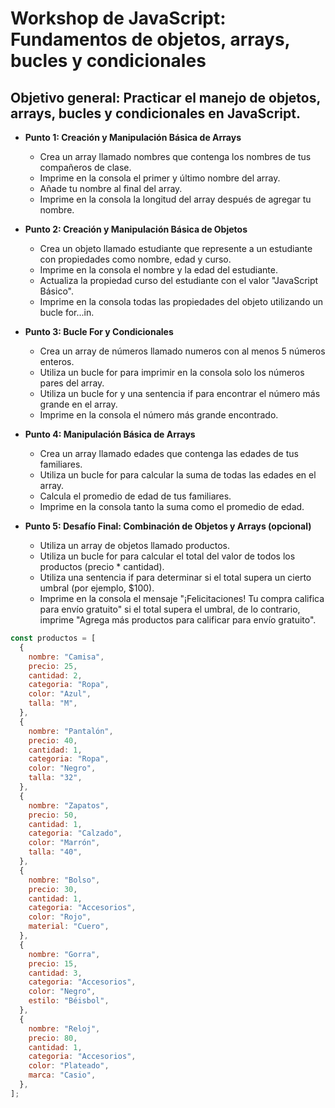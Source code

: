 # Workshop de JavaScript: Fundamentos de objetos, arrays, bucles y condicionales

## Objetivo general: Practicar el manejo de objetos, arrays, bucles y condicionales en JavaScript.

- **Punto 1: Creación y Manipulación Básica de Arrays**

  - Crea un array llamado nombres que contenga los nombres de tus compañeros de clase.
  - Imprime en la consola el primer y último nombre del array.
  - Añade tu nombre al final del array.
  - Imprime en la consola la longitud del array después de agregar tu nombre.

- **Punto 2: Creación y Manipulación Básica de Objetos**

  - Crea un objeto llamado estudiante que represente a un estudiante con propiedades como nombre, edad y curso.
  - Imprime en la consola el nombre y la edad del estudiante.
  - Actualiza la propiedad curso del estudiante con el valor "JavaScript Básico".
  - Imprime en la consola todas las propiedades del objeto utilizando un bucle for...in.

- **Punto 3: Bucle For y Condicionales**

  - Crea un array de números llamado numeros con al menos 5 números enteros.
  - Utiliza un bucle for para imprimir en la consola solo los números pares del array.
  - Utiliza un bucle for y una sentencia if para encontrar el número más grande en el array.
  - Imprime en la consola el número más grande encontrado.

- **Punto 4: Manipulación Básica de Arrays**

  - Crea un array llamado edades que contenga las edades de tus familiares.
  - Utiliza un bucle for para calcular la suma de todas las edades en el array.
  - Calcula el promedio de edad de tus familiares.
  - Imprime en la consola tanto la suma como el promedio de edad.

- **Punto 5: Desafío Final: Combinación de Objetos y Arrays (opcional)**

  - Utiliza un array de objetos llamado productos.
  - Utiliza un bucle for para calcular el total del valor de todos los productos (precio \* cantidad).
  - Utiliza una sentencia if para determinar si el total supera un cierto umbral (por ejemplo, $100).
  - Imprime en la consola el mensaje "¡Felicitaciones! Tu compra califica para envío gratuito" si el total supera el umbral, de lo contrario, imprime "Agrega más productos para calificar para envío gratuito".

```javascript
const productos = [
  {
    nombre: "Camisa",
    precio: 25,
    cantidad: 2,
    categoria: "Ropa",
    color: "Azul",
    talla: "M",
  },
  {
    nombre: "Pantalón",
    precio: 40,
    cantidad: 1,
    categoria: "Ropa",
    color: "Negro",
    talla: "32",
  },
  {
    nombre: "Zapatos",
    precio: 50,
    cantidad: 1,
    categoria: "Calzado",
    color: "Marrón",
    talla: "40",
  },
  {
    nombre: "Bolso",
    precio: 30,
    cantidad: 1,
    categoria: "Accesorios",
    color: "Rojo",
    material: "Cuero",
  },
  {
    nombre: "Gorra",
    precio: 15,
    cantidad: 3,
    categoria: "Accesorios",
    color: "Negro",
    estilo: "Béisbol",
  },
  {
    nombre: "Reloj",
    precio: 80,
    cantidad: 1,
    categoria: "Accesorios",
    color: "Plateado",
    marca: "Casio",
  },
];
```
